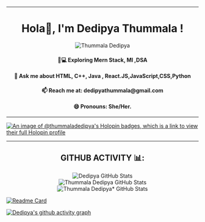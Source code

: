 <hr/>
<h1 align="center">Hola👋, I'm Dedipya Thummala !</h1>
<!-- <h3 align="center">A Frontened Developer and a Machine Learning Enthusiast.</h3> -->
 
  <p align="center"> <img src="https://komarev.com/ghpvc/?username=ThummalaDedipya" alt="Thummala Dedipya" />







<h4 align="center"> 👨💻 Exploring Mern Stack, Ml ,DSA</h4>
<h4 align="center"> 💬 Ask me about HTML, C++, Java , React.JS,JavaScript,CSS,Python</h4>
<h4 align="center"> 📫 Reach me at: <b>dedipyathummala@gmail.com</b></h4>
<h4 align="center"> 😄 Pronouns: She/Her.</h4>

<hr/>

[![An image of @thummaladedipya's Holopin badges, which is a link to view their full Holopin profile](https://holopin.me/thummaladedipya)](https://holopin.io/@thummaladedipya)


<hr/>
<h2 align="center"> GITHUB ACTIVITY 📊:</h2>

<p align="center">
 
<img src="https://github-readme-stats.vercel.app/api/?username=ThummalaDedipya&&show_icons=true&&theme=algolia&&hide_border=true" alt="Dedipya GitHub Stats">
 
  <br/>
<img src="https://github-readme-stats.vercel.app/api/top-langs/?username=ThummalaDedipya&&layout=compact&&show_icons=true&&theme=algolia&&hide_border=true" alt=" Thummala Dedipya GitHub Stats">
  <br/>
<img src="https://github-readme-streak-stats.herokuapp.com/?user=ThummalaDedipya&&show_icons=true&&theme=algolia&&hide_border=true" alt="Thummala Dedipya* GitHub Stats"> 
  </p>
  
[![Readme Card](https://github-readme-stats.vercel.app/api/pin/?username=ThummalaDedipya&repo=github-readme-stats)](https://github.com/ThummalaDedipya/github-readme-stats)


[![Dedipya's github activity graph](https://activity-graph.herokuapp.com/graph/?username=ThummalaDedipya&&theme=react-dark)](https://github.com/ThummalaDedipya/github-readme-activity-graph)
<br />


